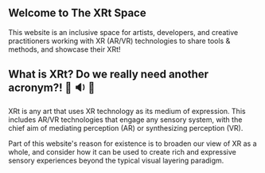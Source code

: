 ## Welcome to The XRt Space

This website is an inclusive space for artists, developers, and creative practitioners working with XR (AR/VR) technologies to share tools & methods, and showcase their XRt!

## What is XRt? Do we really need another acronym?! :art: :sound: :goggles: 
XRt is any art that uses XR technology as its medium of expression. This includes AR/VR technologies that engage any sensory system, with the chief aim of mediating perception (AR) or synthesizing perception (VR). 

Part of this website's reason for existence is to broaden our view of XR as a whole, and consider how it can be used to create rich and expressive sensory experiences beyond the typical visual layering paradigm.
